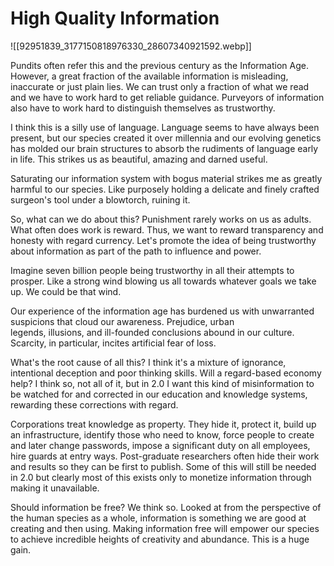 # High Quality Information

![[92951839_3177150818976330_28607340921592.webp]]

Pundits often refer this and the previous century as the Information Age. However, a great fraction of the available information is misleading, inaccurate or just plain lies. We can trust only a fraction of what we read and we have to work hard to get reliable guidance. Purveyors of information also have to work hard to distinguish themselves as trustworthy.

I think this is a silly use of language. Language seems to have always been present, but our species created it over millennia and our evolving genetics has molded our brain structures to absorb the rudiments of language early in life. This strikes us as beautiful, amazing and darned useful.

Saturating our information system with bogus material strikes me as greatly harmful to our species. Like purposely holding a delicate and finely crafted surgeon's tool under a blowtorch, ruining it.

So, what can we do about this? Punishment rarely works on us as adults. What often does work is reward. Thus, we want to reward transparency and honesty with regard currency. Let's promote the idea of being trustworthy about information as part of the path to influence and power.

Imagine seven billion people being trustworthy in all their attempts to prosper. Like a strong wind blowing us all towards whatever goals we take up. We could be that wind.

Our experience of the information age has burdened us with unwarranted suspicions that cloud our awareness. Prejudice, urban legends, illusions, and ill-founded conclusions abound in our culture. Scarcity, in particular, incites artificial fear of loss.

What's the root cause of all this? I think it's a mixture of ignorance, intentional deception and poor thinking skills. Will a regard-based economy help? I think so, not all of it, but in 2.0 I want this kind of misinformation to be watched for and corrected in our education and knowledge systems, rewarding these corrections with regard.

Corporations treat knowledge as property. They hide it, protect it, build up an infrastructure, identify those who need to know, force people to create and later change passwords, impose a significant duty on all employees, hire guards at entry ways. Post-graduate researchers often hide their work and results so they can be first to publish. Some of this will still be needed in 2.0 but clearly most of this exists only to monetize information through making it unavailable.

Should information be free? We think so. Looked at from the perspective of the human species as a whole, information is something we are good at creating and then using. Making information free will empower our species to achieve incredible heights of creativity and abundance. This is a huge gain.